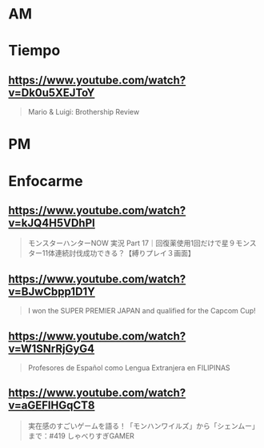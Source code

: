 # AM
# Tiempo

## https://www.youtube.com/watch?v=Dk0u5XEJToY

> Mario & Luigi: Brothership Review

# PM
# Enfocarme

## https://www.youtube.com/watch?v=kJQ4H5VDhPI

> モンスターハンターNOW 実況 Part 17｜回復薬使用1回だけで星９モンスター11体連続討伐成功できる？【縛りプレイ３画面】

## https://www.youtube.com/watch?v=BJwCbpp1D1Y

> I won the SUPER PREMIER JAPAN and qualified for the Capcom Cup!

## https://www.youtube.com/watch?v=W1SNrRjGyG4

> Profesores de Español como Lengua Extranjera en FILIPINAS

## https://www.youtube.com/watch?v=aGEFlHGqCT8

> 実在感のすごいゲームを語る！「モンハンワイルズ」から「シェンムー」まで：#419 しゃべりすぎGAMER


